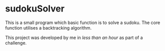 # sudokuSolver

This is a small program which basic function is to solve a sudoku. The core function utilises a backtracking algorithm.

This project was developed by me in *less than an hour* as part of a challenge.
